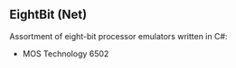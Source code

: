 ## EightBit (Net)

Assortment of eight-bit processor emulators written in C#:

* MOS Technology 6502
